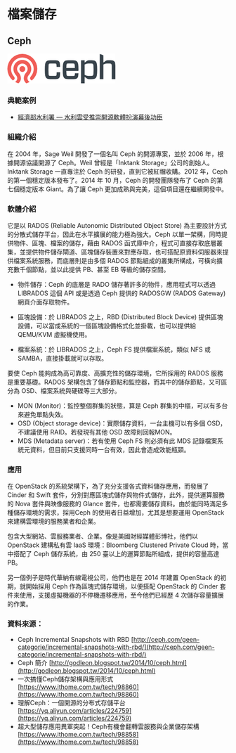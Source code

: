 # **檔案儲存**

## **Ceph**

![](/assets/Ceph.png)

### 典範案例

* [經濟部水利署 — 水利雲受推崇開源軟體扮演幕後功臣](/shui-li-yun-shou-tui-chong-kai-yuan-ruan-ti-ban-yan-mu-hou-gong-chen.md)

### 組織介紹

在 2004 年，Sage Weil 開發了一個名叫 Ceph 的開源專案，並於 2006 年，根據開源協議開源了 Ceph。Weil 曾經是「Inktank Storage」公司的創始人。Inktank Storage 一直專注於 Ceph 的研發，直到它被紅帽收購。2012 年，Ceph 的第一個穩定版本發布了。2014 年 10 月，Ceph 的開發團隊發布了 Ceph 的第七個穩定版本 Giant。為了讓 Ceph 更加成熟與完美，這個項目還在繼續開發中。

### 軟體介紹

它是以 RADOS \(Reliable Autonomic Distributed Object Store\) 為主要設計方式的分散式儲存平台，因此在水平擴展的能力極為強大。Ceph 以單一架構，同時提供物件、區塊、檔案的儲存，藉由 RADOS 函式庫中介，程式可直接存取底層叢集，並提供物件儲存閘道、區塊儲存裝置來對應存取，也可搭配原資料伺服器來提供檔案系統服務，而底層則是由多個 RADOS 節點組成的叢集所構成，可橫向擴充數千個節點，並以此提供 PB、甚至 EB 等級的儲存空間。

* 物件儲存：Ceph 的底層是 RADO 儲存著許多的物件，應用程式可以透過 LIBRADOS 這個 API 或是透過 Ceph 提供的 RADOSGW \(RADOS Gateway\) 網頁介面存取物件。

* 區塊設備：於 LIBRADOS 之上，RBD \(Distributed Block Device\) 提供區塊設備，可以當成系統的一個區塊設備格式化並掛載，也可以提供給 QEMU/KVM 虛擬機使用。

* 檔案系統：於 LIBRADOS 之上，Ceph FS 提供檔案系統，類似 NFS 或 SAMBA，直接掛載就可以存取。

要使 Ceph 能夠成為高可靠度、高擴充性的儲存環境，它所採用的 RADOS 服務是重要基礎。RADOS 架構包含了儲存節點和監控器，而其中的儲存節點，又可區分為 OSD、檔案系統與硬碟等三大部分。

* MON \(Monitor\)：監控整個群集的狀態，算是 Ceph 群集的中樞，可以有多台來避免單點失效。
* OSD \(Object storage device\)：實際儲存資料，一台主機可以有多個 OSD，不建議使用 RAID。若發現有其他 OSD 故障則回報MON。
* MDS \(Metadata server\)：若有使用 Ceph FS 則必須有此 MDS 記錄檔案系統元資料，但目前只支援同時一台有效，因此會造成效能瓶頸。

### 應用

在 OpenStack 的系統架構下，為了充分支援各式資料儲存應用，而發展了 Cinder 和 Swift 套件，分別對應區塊式儲存與物件式儲存，此外，提供運算服務的 Nova 套件與映像服務的 Glance 套件，也都需要儲存資料。由於能同時滿足多種儲存環境的需求，採用Ceph 的使用者日益增加，尤其是想要運用 OpenStack 來建構雲環境的服務業者和企業。

包含大型網站、雲服務業者、企業。像是美國財經媒體彭博社，他們以 OpenStack 建構私有雲 IaaS 環境：Bloomberg Clustered Private Cloud 時，當中搭配了 Ceph 儲存系統，由 250 臺以上的運算節點所組成，提供的容量高達PB。

另一個例子是時代華納有線電視公司，他們也是在 2014 年建置 OpenStack 的初期，就開始採用 Ceph 作為區塊式儲存環境，以便搭配 OpenStack 的 Cinder 套件來使用，支援虛擬機器的不停機遷移應用，至今他們已經歷 4 次儲存容量擴展的作業。

### 資料來源：

* Ceph Incremental Snapshots with RBD [http://ceph.com/geen-categorie/incremental-snapshots-with-rbd/](http://ceph.com/geen-categorie/incremental-snapshots-with-rbd/)
* Ceph 簡介 [http://godleon.blogspot.tw/2014/10/ceph.html](http://godleon.blogspot.tw/2014/10/ceph.html)
* 一次搞懂Ceph儲存架構與應用形式 [https://www.ithome.com.tw/tech/98860](https://www.ithome.com.tw/tech/98860)
* 理解Ceph：一個開源的分布式存儲平台 [https://yq.aliyun.com/articles/224759](https://yq.aliyun.com/articles/224759)
* 超大型儲存應用異軍突起！Ceph有機會翻轉雲服務與企業儲存架構 [https://www.ithome.com.tw/tech/98858](https://www.ithome.com.tw/tech/98858)



